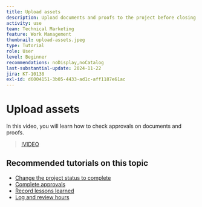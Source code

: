 ```yaml
---
title: Upload assets
description: Upload documents and proofs to the project before closing it to ensure all relevant data is associated with the project.
activity: use
team: Technical Marketing
feature: Work Management
thumbnail: upload-assets.jpeg
type: Tutorial
role: User
level: Beginner
recommendations: noDisplay,noCatalog
last-substantial-update: 2024-11-22
jira: KT-10138
exl-id: d6004151-3b05-4433-ad1c-aff1187e61ac
---
```

# Upload assets

In this video, you will learn how to check approvals on documents and proofs.

>[!VIDEO](https://video.tv.adobe.com/v/3440370/?quality=12&learn=on)

## Recommended tutorials on this topic

* [Change the project status to complete](/help/manage-work/projects/change-the-project-status.md)
* [Complete approvals](/help/manage-work/close-a-project/complete-approvals.md)
* [Record lessons learned](/help/manage-work/close-a-project/lessons-learned-from-closing-a-project.md)
* [Log and review hours](/help/manage-work/close-a-project/log-and-review-hours.md)
